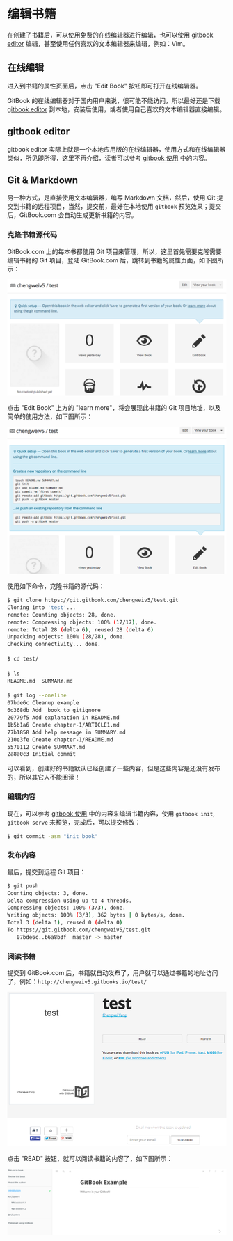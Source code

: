 # 编辑书籍

在创建了书籍后，可以使用免费的在线编辑器进行编辑，也可以使用 [gitbook editor](https://github.com/GitbookIO/editor) 编辑，甚至使用任何喜欢的文本编辑器来编辑，例如：Vim。

## 在线编辑

进入到书籍的属性页面后，点击 "Edit Book" 按钮即可打开在线编辑器。

GitBook 的在线编辑器对于国内用户来说，很可能不能访问，所以最好还是下载 [gitbook editor](https://github.com/GitbookIO/editor) 到本地，安装后使用，或者使用自己喜欢的文本编辑器直接编辑。

## gitbook editor

gitbook editor 实际上就是一个本地应用版的在线编辑器，使用方式和在线编辑器类似，所见即所得，这里不再介绍，读者可以参考 [gitbook 使用](/basic-usage/README.html) 中的内容。

## Git & Markdown

另一种方式，是直接使用文本编辑器，编写 Markdown 文档，然后，使用 Git 提交到书籍的远程项目，当然，提交前，最好在本地使用 `gitbook` 预览效果；提交后，GitBook.com 会自动生成更新书籍的内容。

### 克隆书籍源代码

GitBook.com 上的每本书都使用 Git 项目来管理，所以，这里首先需要克隆需要编辑书籍的 Git 项目，登陆 GitBook.com 后，跳转到书籍的属性页面，如下图所示：

![book properties](../assets/gitbook.com/book-properties.png)

点击 "Edit Book" 上方的 "learn more"，将会展现此书籍的 Git 项目地址，以及简单的使用方法，如下图所示：

![git project](../assets/gitbook.com/book-git-project.png)

使用如下命令，克隆书籍的源代码：

```bash
$ git clone https://git.gitbook.com/chengweiv5/test.git
Cloning into 'test'...
remote: Counting objects: 28, done.
remote: Compressing objects: 100% (17/17), done.
remote: Total 28 (delta 6), reused 28 (delta 6)
Unpacking objects: 100% (28/28), done.
Checking connectivity... done.

$ cd test/

$ ls
README.md  SUMMARY.md

$ git log --oneline 
07bde6c Cleanup example
6d368db Add _book to gitignore
20779f5 Add explanation in README.md
1b5b1a6 Create chapter-1/ARTICLE1.md
77b1858 Add help message in SUMMARY.md
210e3fe Create chapter-1/README.md
5570112 Create SUMMARY.md
2a8a0c3 Initial commit
```

可以看到，创建好的书籍默认已经创建了一些内容，但是这些内容是还没有发布的，所以其它人不能阅读！

### 编辑内容

现在，可以参考 [gitbook 使用](/basic-usage/README.html) 中的内容来编辑书籍内容，使用 `gitbook init`, `gitbook serve` 来预览，完成后，可以提交修改：

```bash
$ git commit -asm "init book"
```

### 发布内容

最后，提交到远程 Git 项目：

```bash
$ git push 
Counting objects: 3, done.
Delta compression using up to 4 threads.
Compressing objects: 100% (3/3), done.
Writing objects: 100% (3/3), 362 bytes | 0 bytes/s, done.
Total 3 (delta 1), reused 0 (delta 0)
To https://git.gitbook.com/chengweiv5/test.git
   07bde6c..b6a8b3f  master -> master
```

### 阅读书籍

提交到 GitBook.com 后，书籍就自动发布了，用户就可以通过书籍的地址访问了，例如：`http://chengweiv5.gitbooks.io/test/`

![publish book](../assets/gitbook.com/publish-book.png)

点击 "READ" 按钮，就可以阅读书籍的内容了，如下图所示：

![read book](../assets/gitbook.com/read-book.png)
